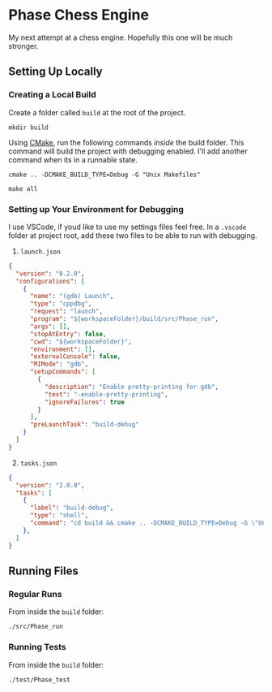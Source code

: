 # Phase Chess Engine

My next attempt at a chess engine. Hopefully this one will be much stronger.

## Setting Up Locally

### Creating a Local Build

Create a folder called `build` at the root of the project.

```shell
mkdir build
```

Using [CMake](https://cmake.org/), run the following commands *inside* the build folder. This command will build the project with debugging enabled. I'll add another command when its in a runnable state.

```shell
cmake .. -DCMAKE_BUILD_TYPE=Debug -G "Unix Makefiles" 
```
```shell
make all
```

### Setting up Your Environment for Debugging

I use VSCode, if youd like to use my settings files feel free. In a `.vscode` folder at project root, add these two files to be able to run with debugging.


1. `launch.json`

```json
{
  "version": "0.2.0",
  "configurations": [
    {
      "name": "(gdb) Launch",
      "type": "cppdbg",
      "request": "launch",
      "program": "${workspaceFolder}/build/src/Phase_run",
      "args": [],
      "stopAtEntry": false,
      "cwd": "${workspaceFolder}",
      "environment": [],
      "externalConsole": false,
      "MIMode": "gdb",
      "setupCommands": [
        {
          "description": "Enable pretty-printing for gdb",
          "text": "-enable-pretty-printing",
          "ignoreFailures": true
        }
      ],
      "preLaunchTask": "build-debug"
    }
  ]
}
```
2. `tasks.json`

```json
{
  "version": "2.0.0",
  "tasks": [
    {
      "label": "build-debug",
      "type": "shell",
      "command": "cd build && cmake .. -DCMAKE_BUILD_TYPE=Debug -G \"Unix Makefiles\" && make all"
    },
  ]
}
```

## Running Files

### Regular Runs

From inside the `build` folder:

```shell
./src/Phase_run
```

### Running Tests

From inside the `build` folder:

```shell
./test/Phase_test
```

